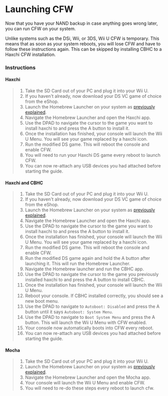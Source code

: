 # Launching CFW

Now that you have your NAND backup in case anything goes wrong later, you can run CFW on your system.

Unlike systems such as the DSi, Wii, or 3DS, Wii U CFW is temporary. This means that as soon as your system reboots, you will lose CFW and have to follow these instructions again. This can be skipped by installing CBHC to a Haxchi CFW installation.

### Instructions

<!-- tabs:start -->

#### **Haxchi**

> 1. Take the SD Card out of your PC and plug it into your Wii U.
> 2. If you haven't already, now download your DS VC game of choice from the eShop.
> 3. Launch the Homebrew Launcher on your system as [previously explained](/browser-exploit).
> 4. Navigate the Homebrew Launcher and open the Haxchi app.
> 5. Use the DPAD to navigate the cursor to the game you want to install haxchi to and press the A button to install it.
> 6. Once the installation has finished, your console will launch the Wii U Menu. You will see your game replaced by a haxchi icon.
> 7. Run the modified DS game. This will reboot the console and enable CFW.
> 8. You will need to run your Haxchi DS game every reboot to launch CFW.
> 9. You can now re-attach any USB devices you had attached before starting the guide.

#### **Haxchi and CBHC**

> 1. Take the SD Card out of your PC and plug it into your Wii U.
> 2. If you haven't already, now download your DS VC game of choice from the eShop.
> 3. Launch the Homebrew Launcher on your system as [previously explained](/browser-exploit).
> 4. Navigate the Homebrew Launcher and open the Haxchi app.
> 5. Use the DPAD to navigate the cursor to the game you want to install haxchi to and press the A button to install it.
> 6. Once the installation has finished, your console will launch the Wii U Menu. You will see your game replaced by a haxchi icon.
> 7. Run the modified DS game. This will reboot the console and enable CFW.
> 8. Run the modified DS game again and hold the A button after launching it. This will run the Homebrew Launcher.
> 9. Navigate the Homebrew launcher and run the CBHC app.
> 10. Use the DPAD to navigate the cursor to the game you previously installed haxchi to and press the A button to install CBHC.
> 11. Once the installation has finished, your console will launch the Wii U Menu.
> 12. Reboot your console. If CBHC installed correctly, you should see a new boot menu.
> 13. Use the DPAD to navigate to `Autoboot: Disabled` and press the A button until it says `Autoboot: System Menu`.
> 14. Use the DPAD to navigate to `Boot System Menu` and press the A button. This will launch the Wii U Menu with CFW enabled.
> 15. Your console now automatically boots into CFW every reboot.
> 16. You can now re-attach any USB devices you had attached before starting the guide.

#### **Mocha**

> 1. Take the SD Card out of your PC and plug it into your Wii U.
> 2. Launch the Homebrew Launcher on your system as [previously explained](/browser-exploit).
> 3. Navigate the Homebrew Launcher and open the Mocha app.
> 4. Your console will launch the Wii U Menu and enable CFW.
> 5. You will need to re-do these steps every reboot to launch cfw.

<!-- tabs:end -->
